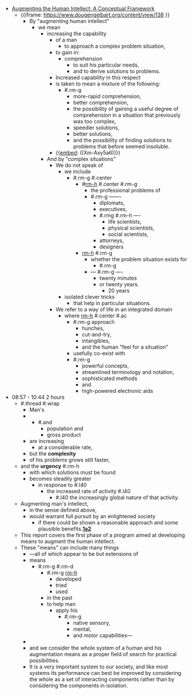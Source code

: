 - [Augmenting the Human Intellect: A Conceptual Framework](<Augmenting the Human Intellect: A Conceptual Framework.md>)
    - {{iframe: https://www.dougengelbart.org/content/view/138 }}
        - By "augmenting human intellect" 
            - we mean 
                - increasing the capability 
                    - of a man 
                        - to approach a complex problem situation, 
                    - to gain  in:
                        - comprehension
                            -  to suit his particular needs, 
                            - and to derive solutions to problems. 
                    - Increased capability in this respect
                    -  is taken to mean a mixture of the following: 
                        - #.rm-g
                            - more-rapid comprehension, 
                            - better comprehension, 
                            - the possibility of gaining a useful degree of comprehension in a situation that previously was too complex, 
                            - speedier solutions, 
                            - better solutions, 
                            - and the possibility of finding solutions to problems that before seemed insoluble.
                    - {{[embed](<embed.md>): ((Xm-Axy5a6))}}
                -  And by "complex situations" 
                    - We do not speak of 
                        - we include
                            - #.rm-g #.center
                                -  #[rm-h](<rm-h.md>) #.center #.rm-g
                                    -  the professional problems of 
                                    - #.rm-g ——-
                                        - diplomats, 
                                        - executives, 
                                        - #.rmg #.rm-h —-
                                            - life scientists, 
                                            - physical scientists, 
                                            - social scientists, 
                                        -  attorneys, 
                                        - designers
                                -  [rm-h](<rm-h.md>) #.rm-g
                                    - whether the problem situation exists for 
                                        - #.rm-g
                                    - — #.rm-g —-
                                        - twenty minutes 
                                        - or twenty years. 
                                            - 20 years 
                        - isolated clever tricks 
                            - that help in particular situations. 
                    - We refer to a way of life in an integrated domain 
                        - where [rm-h](<rm-h.md>) #.center  #.ac 
                            - #.rm-g approach 
                                - hunches, 
                                - cut-and-try, 
                                - intangibles,
                                -  and the human "feel for a situation" 
                            - usefully co-exist with 
                            - #.rm-g 
                                - powerful concepts, 
                                - streamlined terminology and notation, 
                                - sophisticated methods
                                - and
                                -  high-powered electronic aids
- 08:57 - 10:44 2 hours
    - #.thread #.wrap 
        - Man's 
        - + #.and
            - population and 
            - gross product
        -  are increasing 
            - at a considerable rate, 
        - but the __complexity__ 
        - of his problems grows still faster, 
    - and the __urgency__ #.rm-h
        - with which solutions must be found 
        - becomes steadily greater
            -  in response to #.l40
                - the increased rate of activity #.l40
                    -  #.l40 the increasingly global nature of that activity. 
    - Augmenting man's intellect, 
        - in the sense defined above, 
        - would warrant full pursuit by an enlightened society
            -  if there could be shown a reasonable approach and some plausible benefits.**[1a2](https://www.dougengelbart.org/content/view/138/[1a2](<1a2.md>))**
    - This report covers the first phase of a program aimed at developing means to augment the human intellect. 
    - These "means" can include many things
        - —all of which appear to be but extensions of 
        - means 
            - #.rm-g #.rm-d
                - #.rm-g [rm-h](<rm-h.md>)
                    - developed 
                    - tried
                    - used 
                - in the past
                -  to help man
                    -  apply his 
                        - #.rm-g
                            - native sensory, 
                            - mental, 
                            - and motor capabilities—
        - 
        - and we consider the whole system of a human and his augmentation means as a proper field of search for practical possibilities.
        -  It is a very important system to our society, and like most systems its performance can best be improved by considering the whole as a set of interacting components rather than by considering the components in isolation.
